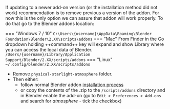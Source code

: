 If updating to a newer add-on version (or the installation method did not work) recommendation is to remove previous
 a version of the addon. For now this is the only option we can assure that addon will work properly. To do that go to
 the Blender addons location:
 
=== "Windows 7 / 10"
    ```
    C:\Users\{username}\AppData\Roaming\Blender Foundation\Blender\2.XX\scripts\addons
    ``` 
=== "Mac"
    From Finder in the Go dropdown holding ++command++ key will expand and show Library where you can access the local data of Blender.
    ```
    /Users/{username}/Library/Application Support/Blender/2.XX/scripts/addons
    ```
=== "Linux"
    ```
    ~/.config/blender/2.XX/scripts/addons
    ```



- Remove `physical-starlight-atmosphere` folder.
- Then either:
    - follow normal Blender addon [installation process](/psa/getting-started/#installation)
    - or copy the contents of the .zip to the `/scripts/addons` directory and in Blender enable the add-on (go to `Edit > Preferences > Add-ons` and search for _atmosphere_ - tick the checkbox)
